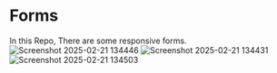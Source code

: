 # Forms
In this Repo, There are some responsive forms.
![Screenshot 2025-02-21 134446](https://github.com/user-attachments/assets/eb7a7982-9130-4434-b220-33fe83ad5f69)
![Screenshot 2025-02-21 134431](https://github.com/user-attachments/assets/42b85618-e66d-40b8-9406-d167eb3064dc)
![Screenshot 2025-02-21 134503](https://github.com/user-attachments/assets/6d274354-4d43-4ef6-8dcf-382b34205c09)
